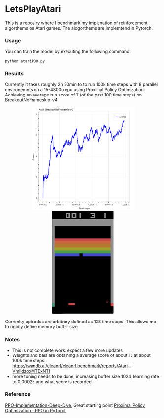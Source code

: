 # LetsPlayAtari
This is a reposiry where I benchmark my implenation of reinforcement algorthems on Atari games. The alogorthems are implemtend in Pytorch. 

### Usage
You can train the model by executing the following command:
```bash
python atariPOO.py
```
### Results
Currently it takes roughly 2h 20min to to run 100k time steps with 8 parallel environemnts on a 15-4300u cpu using Proximal Policy Optimization. Achieving an average run score of 7 (of the past 100 time steps) on BreakoutNoFrameskip-v4

<p align="center">
    <img src="results/results.png" width="335"/> 
    <img src="results/game.png" width="200"/> 
</p>

Currenlty episodes are arbitrary defined as 128 time steps. This allows me to rigidly define memory buffer size

### Notes
- This is not complete work. expect a few more updates
- Weights and bais are obtaining a average score of about 15 at about 100k time steps. https://wandb.ai/cleanrl/cleanrl.benchmark/reports/Atari--VmlldzoxMTExNTI
- more tuning needs to be done, increasing buffer size 1024, learning rate to 0.00025 and what score is recorded

### Reference 
[PPO-Implementation-Deep-Dive](https://github.com/vwxyzjn/PPO-Implementation-Deep-Dive), Great starting point
[Proximal Policy Optimization - PPO in PyTorch](https://blog.varunajayasiri.com/ml/ppo_pytorch.html)
